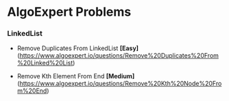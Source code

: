 # AlgoExpert Problems

### LinkedList

* Remove Duplicates From LinkedList **[Easy]** (https://www.algoexpert.io/questions/Remove%20Duplicates%20From%20Linked%20List)

* Remove Kth Element From End **[Medium]** (https://www.algoexpert.io/questions/Remove%20Kth%20Node%20From%20End)

